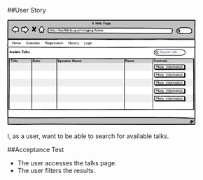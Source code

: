 ##User Story

<img src="https://github.com/FEUPTalks/Frontend/blob/develop/prototype/imagens/PagePrincipalAvaibleTalk.png" alt="Drawing" width="430px"/><br/>

I, as a user, want to be able to search for available talks.

##Acceptance Test

* The user accesses the talks page.
* The user filters the results.
